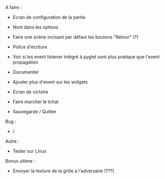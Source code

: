 A faire :
- Ecran de configuration de la partie
- Nom dans les options

- Faire une scène incluant par défaut les boutons "Retour" (?)
- Police d'écriture

- Voir si les event listener intégré à pyglet sont plus pratique que l'event propagation
- Documenter
- Ajouter plus d'event sur les widgets

- Ecran de victoire
- Faire marcher le tchat
- Sauvegarde / Quitter

Bug : 
- /

Autre :
- Tester sur Linux


Bonus ultime : 
- Envoyer la texture de la grille à l'adversaire (???)